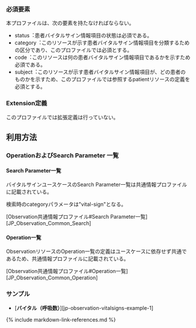 
### 必須要素
本プロファイルは、次の要素を持たなければならない。

- status︓患者バイタルサイン情報項目の状態は必須である。
- category︓このリソースが示す患者バイタルサイン情報項目を分類するための区分であり、このプロファイルでは必須とする。
- code︓このリソースは何の患者バイタルサイン情報項目であるかを示すため必須である。
- subject︓このリソースが示す患者バイタルサイン情報項目が、どの患者のものかを示すため、このプロファイルでは参照するpatientリソースの定義を必須とする。

### Extension定義
このプロファイルでは拡張定義は行っていない。

## 利用方法

### OperationおよびSearch Parameter 一覧

#### Search Parameter一覧

バイタルサインユースケースのSearch Parameter一覧は共通情報プロファイルに記載されている。

検索時のcategoryパラメータは"vital-sign"となる。

[Observation共通情報プロファイル#Search Parameter一覧][JP_Observation_Common_Search]

#### Operation一覧

ObservationリソースのOperation一覧の定義はユースケースに依存せず共通であるため、共通情報プロファイルに記載されている。

[Observation共通情報プロファイル#Operation一覧][JP_Observation_Common_Operation]

### サンプル

* [**バイタル（呼吸数）**][jp-observation-vitalsigns-example-1]

{% include markdown-link-references.md %}